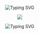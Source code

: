 

<p align="center">
<img src="https://readme-typing-svg.demolab.com?font=Source+Code+Pro&weight=900&size=32&duration=4000&pause=500&color=8758FF&background=FFFFFF00&center=true&vCenter=true&width=600&height=200&lines=Hi%2C+I'm+Pruthvik+Sheth!;Full+Stack+Web+Developer;App+Developer;Digital+Craftsman" alt="Typing SVG" />


<p align="center">
<img src="https://github-readme-stats.vercel.app/api/pin/?username=pruthvik00911&repo=earthquakes-3d-visualizer&bg_color=DDDDDD00 alt="Typing SVG" />
</p>


</p>
<p align="center">
<img src="https://streak-stats.demolab.com?user=pruthvik00911&theme=highcontrast&hide_border=true&stroke=8758FF&fire=8758FF&ring=8758FF&currStreakLabel=8758FF&background=DDDDDD00" alt="Typing SVG" />
</p>

